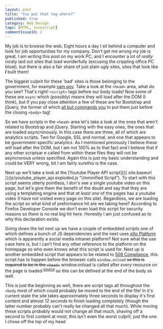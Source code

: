 ```yaml
---
layout: post
title: "You put that tag where?"
published: true
category: Web Design
tags: [HTML, Javascript]
commentIssueId: 2
---
```


My job is to browse the web. Eight hours a day I sit behind a computer and look for job opportunities for my company. Don't get me wrong my job is great, I am writing this post on my work PC, and I encounter a lot of *really* nicely laid out sites that load wonderfully (excusing the crippling office PC bloat), but there is also a fair share of just plain *ugly* sites, sites that look like ***I*** built them<!--more-->!

The biggest culprit for these 'bad' sites is those belonging to the government, for example [sam.gov](https://sam.gov). Take a look at the `<head>` area, what do you see? That's right! `<script>` tags before our body loads! Now some of these are `async` which (possibly) means they will load after the DOM (I think), but if you pay close attention a few of these are for Bootstrap and jQuery, the former of which [all but commands you](http://getbootstrap.com/getting-started/#template) to put them just before the closing `<body>` tag!

So we have scripts in the `<head>` area let's take a look at the ones that aren't related to Bootstrap and jQuery. Starting with the easy ones, the ones that are loaded asyncronously. In this case there are three, all of which are analytics scripts. Two for Google, SSL and normal, and one that appears to be government-specific analytics. As I mentioned previously I believe these will load after the DOM, but I am not 100% as to that fact and I believe that if any other scriptsar e called from within these files they will not be asyncronous unless specified. Again this is just my basic understanding and could be VERY wrong, bit I am fairly surethis  is the case.

Next up we'll take a look at the [Youtube Player API script]({{ site.baseurl }}/js/youtube_player_api.exploded.js "Unminified Script"). To start with this script seems utterly pointless, I don's see a single youtube video on this page, but let's give them the benefit of the doubt and say that they are using a templating engine and that *at least one* of the pages has a youtube video (I have not visited every page on this site). Regardless, we are loading the script so what kind of preformance hit are we taking here? According to Firefox Developer Console we don't even load this script for security reasons so there is no real big hit here. Honestly I am just confused as to why this declaration exists.

Going down the list next up we have a couple of embedded scripts one of which defines a bunch of JS dependencies and the next uses [eXo Platform](https://www.exoplatform.com/) which is apparently a social media intranet platform? Not sure what the use case here is, but I can't find any other reference to the platform on the homepage so who even knows what this script is used for. Next up is another embedded script that appears to be related to [508 Compliance](http://www.508checker.com/what-is-508-compliance), this script has to happen before the browser calls `window.onload` ~~so this is required to be in the `<head>`~~ window.onload is called after *every* resource on the page is loaded<sup> [source](http://stackoverflow.com/a/3520803)</sup> so this can be defined at the end of the body as well.

This is just the beginning as well, there are script tags all throughout the `<body` most of which could probably be moved to the end of the file! In it's current state the site takes approximately three seconds to display it's first content and almost *12 seconds* to finish loading completely (though the latter number probably can't really be changed all that much). While moving these scripts probably would not change all that much, shaving off a second to first content at most, this isn't even the worst culprit, just the one I chose off the top of my head
